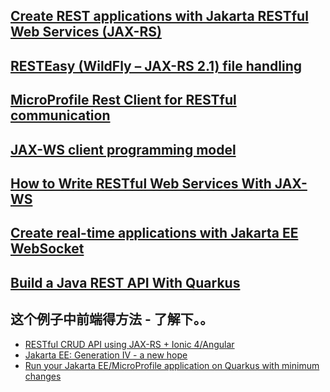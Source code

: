 ##



## [Create REST applications with Jakarta RESTful Web Services (JAX-RS)](https://rieckpil.de/whatis-jakarta-restful-web-services-jax-rs/)<br>
## [RESTEasy (WildFly – JAX-RS 2.1) file handling](https://rieckpil.de/howto-resteasy-wildfly-jax-rs-2-1-file-up-and-downloading/)<br>

## [MicroProfile Rest Client for RESTful communication](https://rieckpil.de/howto-microprofile-rest-client-for-restful-communication/)<br>

## [JAX-WS client programming model](https://www.ibm.com/support/knowledgecenter/en/SSEQTP_9.0.5/com.ibm.websphere.base.doc/ae/cwbs_jaxwsclients.html)<br>

## [How to Write RESTful Web Services With JAX-WS](https://www.edureka.co/blog/how-to-write-restful-web-services-with-jax-ws/)<br>





## [Create real-time applications with Jakarta EE WebSocket](https://rieckpil.de/create-real-time-applications-with-jakarta-ee-websocket/)<br>


## [Build a Java REST API With Quarkus](https://dzone.com/articles/build-a-java-rest-api-with-quarkus)<br>


## 这个例子中前端得方法 - 了解下。。
   * [RESTful CRUD API using JAX-RS + Ionic 4/Angular](https://omosaziegbe.com/ionic4-jax-rs-backend/)<br>
   * [Jakarta EE: Generation IV - a new hope](https://platform.sh/blog/2019/jakarta-ee-generation-iv-a-new-hope/)<br>
   * [Run your Jakarta EE/MicroProfile application on Quarkus with minimum changes](https://jefrajames.fr/2019/12/17/run-your-jakarta-ee-microprofile-application-on-quarkus-with-minimum-changes/)<br>
